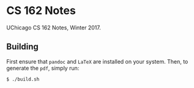 # CS 162 Notes
UChicago CS 162 Notes, Winter 2017.

## Building
First ensure that `pandoc` and `LaTeX` are installed on your system. Then, to generate the `pdf`, simply run:
```
$ ./build.sh
```

